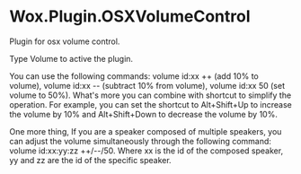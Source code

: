 # Wox.Plugin.OSXVolumeControl

Plugin for osx volume control.

Type Volume to active the plugin.

You can use the following commands: volume id:xx ++ (add 10% to volume), volume id:xx -- (subtract 10% from volume), volume id:xx 50 (set volume to 50%). What's more you can combine with shortcut to simplify the operation. For example, you can set the shortcut to Alt+Shift+Up to increase the volume by 10% and Alt+Shift+Down to decrease the volume by 10%.

One more thing, If you are a speaker composed of multiple speakers, you can adjust the volume simultaneously through the following command: volume id:xx:yy:zz ++/--/50. Where xx is the id of the composed speaker, yy and zz are the id of the specific speaker.
